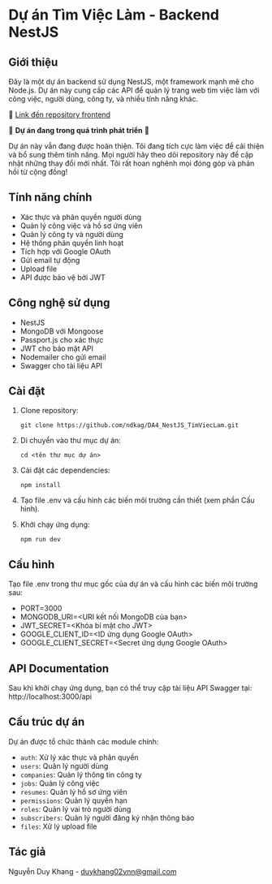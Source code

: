 # Dự án Tìm Việc Làm - Backend NestJS

## Giới thiệu

Đây là một dự án backend sử dụng NestJS, một framework mạnh mẽ cho Node.js. Dự án này cung cấp các API để quản lý trang web tìm việc làm với công việc, người dùng, công ty, và nhiều tính năng khác.

🔗 [Link đến repository frontend](https://github.com/ndkag/DA4_VueJS_TimViecLam.git)

🚧 **Dự án đang trong quá trình phát triển** 🚧

Dự án này vẫn đang được hoàn thiện. Tôi đang tích cực làm việc để cải thiện và bổ sung thêm tính năng. Mọi người hãy theo dõi repository này để cập nhật những thay đổi mới nhất. Tôi rất hoan nghênh mọi đóng góp và phản hồi từ cộng đồng!

## Tính năng chính

- Xác thực và phân quyền người dùng
- Quản lý công việc và hồ sơ ứng viên
- Quản lý công ty và người dùng
- Hệ thống phân quyền linh hoạt
- Tích hợp với Google OAuth
- Gửi email tự động
- Upload file
- API được bảo vệ bởi JWT

## Công nghệ sử dụng

- NestJS
- MongoDB với Mongoose
- Passport.js cho xác thực
- JWT cho bảo mật API
- Nodemailer cho gửi email
- Swagger cho tài liệu API

## Cài đặt

1. Clone repository:
   ```
   git clone https://github.com/ndkag/DA4_NestJS_TimViecLam.git
   ```

2. Di chuyển vào thư mục dự án:
   ```
   cd <tên thư mục dự án>
   ```

3. Cài đặt các dependencies:
   ```
   npm install
   ```

4. Tạo file .env và cấu hình các biến môi trường cần thiết (xem phần Cấu hình).

5. Khởi chạy ứng dụng:
   ```
   npm run dev
   ```

## Cấu hình

Tạo file .env trong thư mục gốc của dự án và cấu hình các biến môi trường sau:

- PORT=3000
- MONGODB_URI=<URI kết nối MongoDB của bạn>
- JWT_SECRET=<Khóa bí mật cho JWT>
- GOOGLE_CLIENT_ID=<ID ứng dụng Google OAuth>
- GOOGLE_CLIENT_SECRET=<Secret ứng dụng Google OAuth>

## API Documentation

Sau khi khởi chạy ứng dụng, bạn có thể truy cập tài liệu API Swagger tại:
http://localhost:3000/api

## Cấu trúc dự án

Dự án được tổ chức thành các module chính:

- `auth`: Xử lý xác thực và phân quyền
- `users`: Quản lý người dùng
- `companies`: Quản lý thông tin công ty
- `jobs`: Quản lý công việc
- `resumes`: Quản lý hồ sơ ứng viên
- `permissions`: Quản lý quyền hạn
- `roles`: Quản lý vai trò người dùng
- `subscribers`: Quản lý người đăng ký nhận thông báo
- `files`: Xử lý upload file

## Tác giả

Nguyễn Duy Khang - duykhang02vnn@gmail.com

